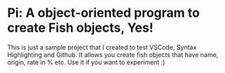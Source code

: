 # Pi: A object-oriented program to create Fish objects, Yes!
This is just a sample project that I created to test VSCode, Syntax Highlighting and Github. It allows you create fish objects that have name, origin, rate in % etc. Use it if you want to experiment :)
